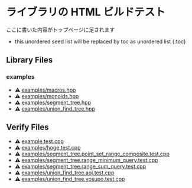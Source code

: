<!-- mathjax config similar to math.stackexchange -->
<script type="text/javascript" async
  src="https://cdnjs.cloudflare.com/ajax/libs/mathjax/2.7.5/MathJax.js?config=TeX-MML-AM_CHTML">
</script>
<script type="text/x-mathjax-config">
  MathJax.Hub.Config({
    TeX: { equationNumbers: { autoNumber: "AMS" }},
    tex2jax: {
      inlineMath: [ ['$','$'] ],
      processEscapes: true
    },
    "HTML-CSS": { matchFontHeight: false },
    displayAlign: "left",
    displayIndent: "2em"
  });
</script>

<script type="text/javascript" src="https://cdnjs.cloudflare.com/ajax/libs/jquery/3.4.1/jquery.min.js"></script>
<script src="https://cdn.jsdelivr.net/npm/jquery-balloon-js@1.1.2/jquery.balloon.min.js" integrity="sha256-ZEYs9VrgAeNuPvs15E39OsyOJaIkXEEt10fzxJ20+2I=" crossorigin="anonymous"></script>
<script type="text/javascript" src="assets/js/copy-button.js"></script>
<link rel="stylesheet" href="assets/css/copy-button.css" />


# ライブラリの HTML ビルドテスト

ここに書いた内容がトップページに足されます

* this unordered seed list will be replaced by toc as unordered list
{:toc}

## Library Files
### examples
* :warning: [examples/macros.hpp](library/examples/macros.hpp.html)
* :warning: [examples/monoids.hpp](library/examples/monoids.hpp.html)
* :warning: [examples/segment_tree.hpp](library/examples/segment_tree.hpp.html)
* :warning: [examples/union_find_tree.hpp](library/examples/union_find_tree.hpp.html)


## Verify Files
* :warning: [example.test.cpp](verify/example.test.cpp.html)
* :warning: [examples/hoge.test.cpp](verify/examples/hoge.test.cpp.html)
* :warning: [examples/segment_tree.point_set_range_composite.test.cpp](verify/examples/segment_tree.point_set_range_composite.test.cpp.html)
* :warning: [examples/segment_tree.range_minimum_query.test.cpp](verify/examples/segment_tree.range_minimum_query.test.cpp.html)
* :warning: [examples/segment_tree.range_sum_query.test.cpp](verify/examples/segment_tree.range_sum_query.test.cpp.html)
* :warning: [examples/union_find_tree.aoj.test.cpp](verify/examples/union_find_tree.aoj.test.cpp.html)
* :warning: [examples/union_find_tree.yosupo.test.cpp](verify/examples/union_find_tree.yosupo.test.cpp.html)


